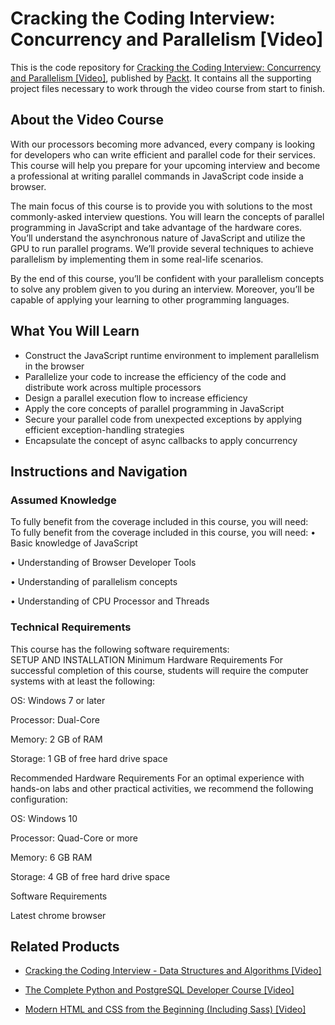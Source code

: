 


# Cracking the Coding Interview: Concurrency and Parallelism [Video]
This is the code repository for [Cracking the Coding Interview: Concurrency and Parallelism [Video]](https://www.packtpub.com/application-development/cracking-coding-interview-concurrency-and-parallelism-video?utm_source=github&utm_medium=repository&utm_campaign=9781838557775), published by [Packt](https://www.packtpub.com/?utm_source=github). It contains all the supporting project files necessary to work through the video course from start to finish.
## About the Video Course
With our processors becoming more advanced, every company is looking for developers who can write efficient and parallel code for their services. This course will help you prepare for your upcoming interview and become a professional at writing parallel commands in JavaScript code inside a browser.

The main focus of this course is to provide you with solutions to the most commonly-asked interview questions. You will learn the concepts of parallel programming in JavaScript and take advantage of the hardware cores. You’ll understand the asynchronous nature  of JavaScript and utilize the GPU to run parallel programs. We’ll provide several techniques to achieve parallelism by implementing them in some real-life scenarios. 

By the end of this course, you’ll be confident with your parallelism concepts to solve any problem given to you during an interview. Moreover, you’ll be capable of applying your learning to other programming languages.


<H2>What You Will Learn</H2>
<DIV class=book-info-will-learn-text>
<UL>
<LI>Construct the JavaScript runtime environment to implement parallelism in the browser 
<LI>Parallelize your code to increase the efficiency of the code and distribute work across multiple processors
<LI>Design a parallel execution flow to increase efficiency 
<LI>Apply the core concepts of parallel programming in JavaScript 
<LI>Secure your parallel code from unexpected exceptions by applying efficient exception-handling strategies
<LI>Encapsulate the concept of async callbacks to apply concurrency </LI></UL></DIV>

## Instructions and Navigation
### Assumed Knowledge
To fully benefit from the coverage included in this course, you will need:<br/>
To fully benefit from the coverage included in this course, you will need:
• Basic knowledge of JavaScript
 
• Understanding of Browser Developer Tools 

• Understanding of parallelism concepts

• Understanding of CPU Processor and Threads

### Technical Requirements
This course has the following software requirements:<br/>
SETUP AND INSTALLATION
Minimum Hardware Requirements
For successful completion of this course, students will require the computer systems with at least the following:


OS: Windows 7 or later



Processor: Dual-Core



Memory: 2 GB of RAM



Storage: 1 GB of free hard drive space

Recommended Hardware Requirements
For an optimal experience with hands-on labs and other practical activities, we recommend the following configuration:


OS: Windows 10



Processor: Quad-Core or more



Memory: 6 GB RAM



Storage: 4 GB of free hard drive space

Software Requirements

Latest chrome browser

## Related Products
* [Cracking the Coding Interview - Data Structures and Algorithms [Video]](https://www.packtpub.com/web-development/cracking-coding-interview-data-structures-and-algorithms-video?utm_source=github&utm_medium=repository&utm_campaign=9781838554071)

* [The Complete Python and PostgreSQL Developer Course [Video]](https://www.packtpub.com/web-development/complete-python-and-postgresql-developer-course-video?utm_source=github&utm_medium=repository&utm_campaign=9781789957488)

* [Modern HTML and CSS from the Beginning (Including Sass) [Video]](https://www.packtpub.com/web-development/modern-html-and-css-beginning-including-sass-video?utm_source=github&utm_medium=repository&utm_campaign=9781838822828)

